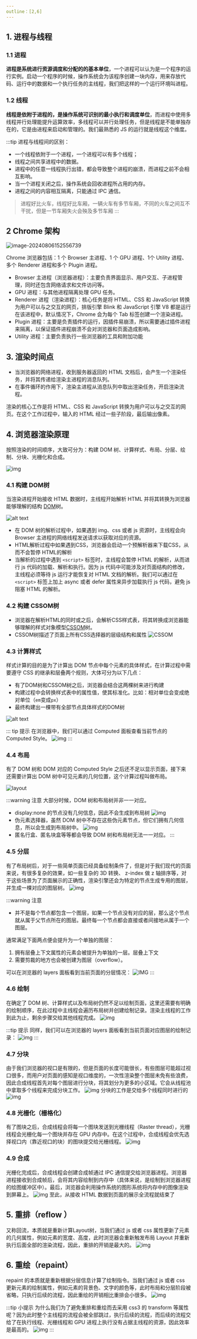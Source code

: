 ```yaml
---
outline：[2,6]
---
```

## 1. 进程与线程

### 1.1 进程

**进程是系统进行资源调度和分配的的基本单位**，一个进程可以认为是一个程序的运行实例。启动一个程序的时候，操作系统会为该程序创建一块内存，用来存放代码、运行中的数据和一个执行任务的主线程，我们把这样的一个运行环境叫进程。

### 1.2 线程

**线程是依附于进程的，是操作系统可识别的最小执行和调度单位**，而进程中使用多线程并行处理能提升运算效率，多线程可以并行处理任务，但是线程是不能单独存在的，它是由进程来启动和管理的。我们最熟悉的 JS 的运行就是线程这个维度。

:::tip 进程与线程间的区别：

- 一个线程依附于一个进程，一个进程可以有多个线程；
- 线程之间共享进程中的数据。
- 进程中的任意一线程执行出错，都会导致整个进程的崩溃，而进程之前不会相互影响。
- 当一个进程关闭之后，操作系统会回收进程所占用的内存。
- 进程之间的内容相互隔离，只能通过 IPC 通信。

> 进程好比火车，线程好比车厢，一辆火车有多节车厢，不同的火车之间互不干扰，但是一节车厢失火会殃及多节车厢
> :::

## 2 Chrome 架构

![image-20240806152556739](https://cdn.jsdelivr.net/gh/EvanCookie/pictureBed@master/Browser/Chrome.png)

Chrome 浏览器包括：1 个 Browser 主进程、1 个 GPU 进程、1个 Utility 进程、多个 Renderer 进程和多个 Plugin 进程。

- Browser 主进程（浏览器进程）：主要负责界面显示、用户交互、子进程管理，同时还包含网络请求和文件访问等。
- GPU 进程：与其他进程隔离处理 GPU 任务。
- Renderer 进程（渲染进程）：核心任务是将 HTML、CSS 和 JavaScript 转换为用户可以与之交互的网页，排版引擎 Blink 和 JavaScript 引擎 V8 都是运行在该进程中，默认情况下，Chrome 会为每个 Tab 标签创建一个渲染进程。
- Plugin 进程：主要是负责插件的运行，因插件易崩溃，所以需要通过插件进程来隔离，以保证插件进程崩溃不会对浏览器和页面造成影响。
- Utility 进程：主要负责执行一些浏览器的工具和附加功能

## 3. 渲染时间点

- 当浏览器的网络进程，收到服务器返回的 HTML 文档后，会产生一个渲染任务，并将其传递给渲染主进程的消息队列。
- 在事件循环的作用下，渲染主进程从消息队列中取出渲染任务，开启渲染流程。

渲染的核心工作是将 HTML、CSS 和 JavaScript 转换为用户可以与之交互的网页。在这个工作过程中，输入的 HTML 经过一些子阶段，最后输出像素。

## 4. 浏览器渲染原理

按照渲染的时间顺序，大致可分为：构建 DOM 树、计算样式、布局、分层、绘制、分块、光栅化和合成。

![img](https://cdn.jsdelivr.net/gh/EvanCookie/pictureBed@master/Browser/rander.png)

### 4.1 构建 DOM树

当渲染进程开始接收 HTML 数据时，主线程开始解析 HTML 并将其转换为浏览器能够理解的结构 [DOM](https://developer.mozilla.org/zh-CN/docs/Web/API/Document_Object_Model)树。

![alt text](https://cdn.jsdelivr.net/gh/EvanCookie/pictureBed@master/Browser/DOM.png)

- 在 DOM 树的解析过程中，如果遇到 img、css 或者 js 资源时，主线程会向 Browser 主进程的网络线程发送请求以获取对应的资源。
- HTML解析过程中如果遇到CSS，浏览器会启动一个预解析器来下载CSS，从而不会暂停 HTML的解析
- 当解析的过程中遇到 `<script>` 标签时，主线程会暂停 HTML 的解析，从而进行 js 代码的加载、解析和执行。因为 js 代码中可能涉及对页面结构的修改，主线程必须等待 js 运行才能恢复对 HTML 文档的解析。我们可以通过在 `<script>` 标签上加上 async 或者 defer 属性来异步加载执行 js 代码，避免 js 阻塞 HTML 的解析。

### 4.2 构建 CSSOM树

- 浏览器在解析HTML的同时或之后，会解析CSS样式表，将其转换成浏览器能够理解的样式对象模型[CSSOM](https://developer.mozilla.org/zh-CN/docs/Web/API/CSS_Object_Model)树。
- CSSOM树描述了页面上所有CSS选择器的层级结构和属性
  ![CSSOM](https://cdn.jsdelivr.net/gh/EvanCookie/pictureBed@master/Browser/CSSOM.png)

### 4.3 计算样式

样式计算的目的是为了计算出 DOM 节点中每个元素的具体样式，在计算过程中需要遵守 CSS 的继承和层叠两个规则，大体可分为以下几点：

- 有了DOM树和CSSOM树之后，浏览器会结合这两棵树来进行构建
- 构建过程中会转换样式表中的属性值，使其标准化。比如：相对单位会变成绝对单位（`em`变成`px`）
- 最终构建出一棵带有全部节点具体样式的DOM树

![alt text](https://cdn.jsdelivr.net/gh/EvanCookie/pictureBed@master/Browser/ComputedStyle.png)

::: tip 提示
在浏览器中，我们可以通过 Computed 面板查看当前节点的 Computed Style。
![img](https://cdn.jsdelivr.net/gh/EvanCookie/pictureBed@master/Browser/RanderTree.png)
:::

### 4.4 布局

有了 DOM 树和 DOM 对应的 Computed Style 之后还不足以显示页面，接下来还需要计算出 DOM 树中可见元素的几何位置，这个计算过程叫做布局。

![layout](https://cdn.jsdelivr.net/gh/EvanCookie/pictureBed@master/Browser/Layout.png)

:::warning 注意
大部分时候，DOM 树和布局树并非一一对应。

- display:none 的节点没有几何信息，因此不会生成到布局树
  ![img](https://cdn.jsdelivr.net/gh/EvanCookie/pictureBed@master/Browser/displayNone.png)
- 伪元素选择器，虽然 DOM 树中不存在这些伪元素节点，但它们拥有几何信息，所以会生成到布局树中。
  ![img](https://cdn.jsdelivr.net/gh/EvanCookie/pictureBed@master/Browser/Before.png)
- 匿名行盒、匿名块盒等等都会导致 DOM 树和布局树无法一一对应。
  :::

### 4.5 分层

有了布局树后，对于一些简单页面已经具备绘制条件了，但是对于我们现代的页面来说，有很多复杂的效果，如一些复杂的 3D 转换、 z-index 做 z 轴排序等，对于这些场景为了页面展示的正确性，渲染引擎还会为特定的节点生成专用的图层，并生成一棵对应的图层树。
![img](https://cdn.jsdelivr.net/gh/EvanCookie/pictureBed@master/Browser/Layers.png)

:::warning 注意

- 并不是每个节点都包含一个图层，如果一个节点没有对应的层，那么这个节点就从属于父节点所在的图层。最终每一个节点都会直接或者间接地从属于一个图层。

通常满足下面两点便会提升为一个单独的图层：

1. 拥有层叠上下文属性的元素会被提升为单独的一层。层叠上下文
2. 需要剪裁的地方也会被创建为图层（overflow）。

可以在浏览器的 layers 面板看到当前页面的分层情况：
![IMG](https://cdn.jsdelivr.net/gh/EvanCookie/pictureBed@master/Browser/Layers.png)
:::

### 4.6 绘制

在确定了 DOM 树、计算样式以及布局树仍然不足以绘制页面，这里还需要有明确的绘制顺序，在此过程中主线程会遍历布局树并创建绘制记录。渲染主线程的⼯作到此为⽌，剩余步骤交给其他线程完成。
![img](https://cdn.jsdelivr.net/gh/EvanCookie/pictureBed@master/Browser/Paint.png)

:::tip 提示
同样，我们可以在浏览器的 layers 面板看到当前页面对应图层的绘制记录：
![img](https://cdn.jsdelivr.net/gh/EvanCookie/pictureBed@master/Browser/paintTwo.png)
:::

### 4.7 分块

由于我们浏览器的视口是有限的，但是页面的长度可能很长，有些图层可能超过视口很多，而用户对页面的感知是视口维度的，一次性渲染整个图层未免有些浪费，因此合成线程首先对每个图层进行分块，将其划分为更多的小区域。它会从线程池中拿取多个线程来完成分块工作。
![img](https://cdn.jsdelivr.net/gh/EvanCookie/pictureBed@master/Browser/Tiling.png)
分块的⼯作是交给多个线程同时进⾏的
![img](https://cdn.jsdelivr.net/gh/EvanCookie/pictureBed@master/Browser/Tiling2.png)

### 4.8 光栅化（栅格化）

有了图块之后，合成线程会将每一个图块发送到光栅线程（Raster thread），光栅线程会光栅化每一个图块并存在 GPU 内存中。在这个过程中，合成线程会优先选择视口内（靠近视口的块）的图块提交给光栅线程。
![img](https://cdn.jsdelivr.net/gh/EvanCookie/pictureBed@master/Browser/Raster.png)

### 4.9 合成

光栅化完成后，合成线程会创建合成帧通过 IPC 通信提交给浏览器进程。浏览器进程接收到合成帧后，会将其内容绘制到内存中（具体来说，是绘制到浏览器进程的绘图缓冲区中）。最后，浏览器会利用操作系统的图形系统将内存中的图像渲染到屏幕上。
![img](https://cdn.jsdelivr.net/gh/EvanCookie/pictureBed@master/Browser/rander.png)
至此，从接收 HTML 数据到页面的展示全流程就结束了

## 5. 重排（reflow ）

又称回流，本质就是重新计算Layout树，当我们通过 js 或者 css 属性更新了元素的几何属性，例如元素的宽度、高度，此时浏览器会重新触发布局 Layout 并重新执行后面全部的渲染流程，因此，重排的开销是最大的。
![img](https://cdn.jsdelivr.net/gh/EvanCookie/pictureBed@master/Browser/reflow.png)

## 6. 重绘（repaint）

repaint 的本质就是重新根据分层信息计算了绘制指令。当我们通过 js 或者 css 更新元素的绘制属性，例如元素的背景色、文字的颜色等，此时布局和分层阶段被省略，只执行后续的流程，因此重绘的开销相比重排会小很多。
![img](https://cdn.jsdelivr.net/gh/EvanCookie/pictureBed@master/Browser/repaint.png)

:::tip 小提示
为什么我们为了避免重排和重绘而去采用 css3 的 transform 等属性呢？因为此时整个主线程的流程会被全部跳过，执行后续的流程，而后续的流程交给了在执行线程、光栅线程和 GPU 进程上执行没有占据主线程的资源，因此效率是最高的。
![img](https://cdn.jsdelivr.net/gh/EvanCookie/pictureBed@master/Browser/buttom.png)
:::
